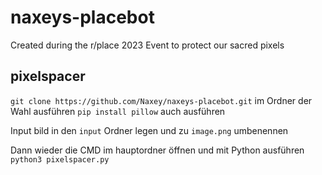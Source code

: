 # naxeys-placebot

Created during the r/place 2023 Event to protect our sacred pixels

## pixelspacer

`git clone https://github.com/Naxey/naxeys-placebot.git` im Ordner der Wahl ausführen
`pip install pillow` auch ausführen

Input bild in den `input` Ordner legen und zu `image.png` umbenennen

Dann wieder die CMD im hauptordner öffnen und mit Python ausführen 
`python3 pixelspacer.py`
